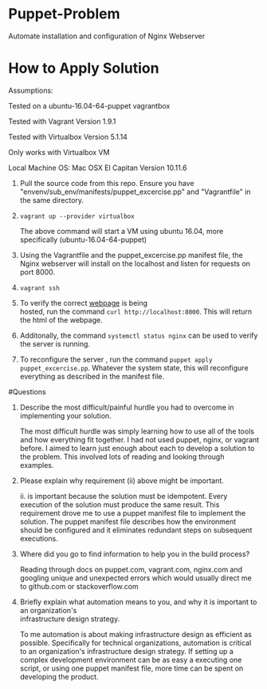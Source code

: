 # Puppet-Problem
Automate installation and configuration of Nginx Webserver

# How to Apply Solution

Assumptions:

Tested on a ubuntu-16.04-64-puppet vagrantbox

Tested with Vagrant Version 1.9.1

Tested with Virtualbox Version 5.1.14

Only works with Virtualbox VM

Local Machine OS: Mac OSX El Capitan Version 10.11.6

1. Pull the source code from this repo. Ensure you have "envenv/sub_env/manifests/puppet\_excercise.pp" 
   and "Vagrantfile" in the same directory.
2. <code>vagrant up --provider virtualbox</code>
   
   The above command will start a VM using ubuntu 16.04, more specifically (ubuntu-16.04-64-puppet)
3. Using the Vagrantfile and the puppet_excercise.pp manifest file, the Nginx webserver will install on 
   the localhost and listen for requests on port 8000. 
4. <code>vagrant ssh</code>
5. To verify the correct 
   [webpage](https://raw.githubusercontent.com/puppetlabs/exercise-webpage/master/index.html) is being  
   hosted, run the command <code>curl http://localhost:8000</code>. This will return the html of the webpage.
6. Additonally, the command <code>systemctl status nginx</code> can be used to verify the server is 
   running.
7. To reconfigure the server , run the command <code>puppet apply puppet_excercise.pp</code>. Whatever
   the system state, this will reconfigure everything as described in the manifest file.

#Questions 

1. Describe the most difficult/painful hurdle you had to overcome in implementing your solution.

    The most difficult hurdle was simply learning how to use all of the tools and how everything fit together. I had not used puppet, nginx, or vagrant before. I aimed to learn just enough about each to develop a solution to the problem. This involved lots of reading and looking through examples.

2. Please explain why requirement (ii) above might be important.

   ii. is important because the solution must be idempotent. Every execution of the solution must produce the same result. This requirement drove me to use a puppet manifest file to implement the solution. The puppet manifest file describes how the environment should be configured and it eliminates redundant steps on subsequent executions.

3. Where did you go to find information to help you in the build process?

   Reading through docs on puppet.com, vagrant.com, nginx.com and googling unique and unexpected errors which would usually direct me to github.com or stackoverflow.com

4. Briefly explain what automation means to you, and why it is important to an organization's  
   infrastructure design strategy.

   To me automation is about making infrastructure design as efficient as possible. Specifically for technical organizations, automation is critical to an organization's infrastructure design strategy. If setting up a complex development environment can be as easy a executing one script, or using one puppet manifest file, more time can be spent on developing the product. 